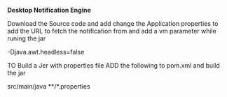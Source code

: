 <b>Desktop Notification Engine</b>

Download the Source code and add change the Application properties to add the URL to fetch the notification from and add a vm parameter while runing the jar 

-Djava.awt.headless=false

 TO Build a Jer with properties file ADD the following  to pom.xml and build the jar
 
 
 <build>
    <resources>
        <resource>
            <directory>src/main/java</directory>
            <includes>
                <include>**/*.properties</include>
            </includes>
        </resource>
    </resources>
